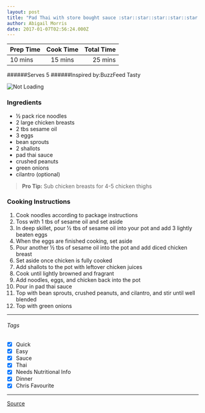 ```yaml
---
layout: post
title: "Pad Thai with store bought sauce :star::star::star::star::star:"
author: Abigail Morris
date: 2017-01-07T02:56:24.000Z
---
```


| Prep Time  | Cook Time    | Total Time  |
| ---------- |:------------:| -----------:|
| 10 mins    | 15 mins      | 25 mins     |


######Serves 5
######Inspired by:BuzzFeed Tasty

![Not Loading](http://i.imgur.com/eHpNaWUl.png)

### Ingredients

* ½ pack rice noodles
* 2 large chicken breasts
* 2 tbs sesame oil
* 3 eggs
* bean sprouts
* 2 shallots
* pad thai sauce
* crushed peanuts
* green onions
* cilantro (optional)

> **Pro Tip:** Sub chicken breasts for 4-5 chicken thighs

### Cooking Instructions

1. Cook noodles according to package instructions
2. Toss with 1 tbs of sesame oil and set aside
3. In deep skillet, pour ½ tbs of sesame oil into your pot and add 3 lightly beaten eggs
4. When the eggs are finished cooking, set aside
5. Pour another ½ tbs of sesame oil into the pot and add diced chicken breast
6. Set aside once chicken is fully cooked
7. Add shallots to the pot with leftover chicken juices
8. Cook until lightly browned and fragrant
9. Add noodles, eggs, and chicken back into the pot
10. Pour in pad thai sauce
11. Top with bean sprouts, crushed peanuts, and cilantro, and stir until well blended
12. Top with green onions



---

###### Tags
- [x] Quick
- [x] Easy
- [x] Sauce
- [x] Thai
- [x] Needs Nutritional Info
- [x] Dinner
- [x] Chris Favourite

---

[Source](https://www.buzzfeed.com/jodyduits/this-one-pot-pad-thai-is-an-easy-dinner-to-make-tonight?utm_term=.jl1Bmq8lMG#.jax1M9k86o)

